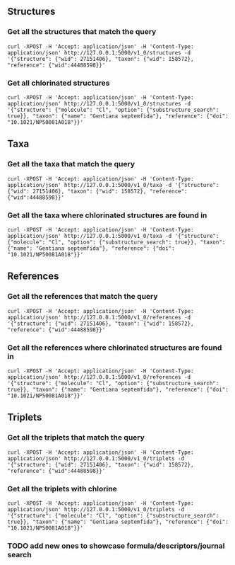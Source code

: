 ## Structures

### Get all the structures that match the query

```shell
curl -XPOST -H 'Accept: application/json' -H 'Content-Type: application/json' http://127.0.0.1:5000/v1_0/structures -d '{"structure": {"wid": 27151406}, "taxon": {"wid": 158572}, "reference": {"wid":44488598}}'
```

### Get all chlorinated structures

```shell
curl -XPOST -H 'Accept: application/json' -H 'Content-Type: application/json' http://127.0.0.1:5000/v1_0/structures -d '{"structure": {"molecule": "Cl", "option": {"substructure_search": true}}, "taxon": {"name": "Gentiana septemfida"}, "reference": {"doi": "10.1021/NP50081A018"}}'
```

## Taxa

### Get all the taxa that match the query

```shell
curl -XPOST -H 'Accept: application/json' -H 'Content-Type: application/json' http://127.0.0.1:5000/v1_0/taxa -d '{"structure": {"wid": 27151406}, "taxon": {"wid": 158572}, "reference": {"wid":44488598}}'
```

### Get all the taxa where chlorinated structures are found in

```shell
curl -XPOST -H 'Accept: application/json' -H 'Content-Type: application/json' http://127.0.0.1:5000/v1_0/taxa -d '{"structure": {"molecule": "Cl", "option": {"substructure_search": true}}, "taxon": {"name": "Gentiana septemfida"}, "reference": {"doi": "10.1021/NP50081A018"}}'
```

## References

### Get all the references that match the query

```shell
curl -XPOST -H 'Accept: application/json' -H 'Content-Type: application/json' http://127.0.0.1:5000/v1_0/references -d '{"structure": {"wid": 27151406}, "taxon": {"wid": 158572}, "reference": {"wid":44488598}}'
```

### Get all the references where chlorinated structures are found in

```shell
curl -XPOST -H 'Accept: application/json' -H 'Content-Type: application/json' http://127.0.0.1:5000/v1_0/references -d '{"structure": {"molecule": "Cl", "option": {"substructure_search": true}}, "taxon": {"name": "Gentiana septemfida"}, "reference": {"doi": "10.1021/NP50081A018"}}'
```

## Triplets

### Get all the triplets that match the query

```shell
curl -XPOST -H 'Accept: application/json' -H 'Content-Type: application/json' http://127.0.0.1:5000/v1_0/triplets -d '{"structure": {"wid": 27151406}, "taxon": {"wid": 158572}, "reference": {"wid":44488598}}'
```

### Get all the triplets with chlorine

```shell
curl -XPOST -H 'Accept: application/json' -H 'Content-Type: application/json' http://127.0.0.1:5000/v1_0/triplets -d '{"structure": {"molecule": "Cl", "option": {"substructure_search": true}}, "taxon": {"name": "Gentiana septemfida"}, "reference": {"doi": "10.1021/NP50081A018"}}'
```

### TODO add new ones to showcase formula/descriptors/journal search